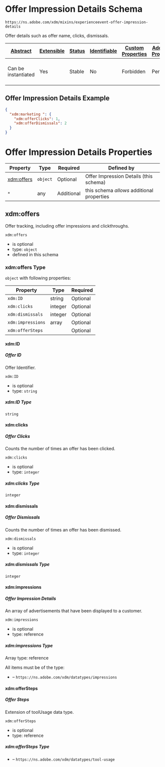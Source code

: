 
# Offer Impression Details Schema

```
https://ns.adobe.com/xdm/mixins/experienceevent-offer-impression-details
```

Offer details such as offer name, clicks, dismissals.

| [Abstract](../../../abstract.md) | [Extensible](../../../extensions.md) | [Status](../../../status.md) | [Identifiable](../../../id.md) | [Custom Properties](../../../extensions.md) | [Additional Properties](../../../extensions.md) | Defined In |
|----------------------------------|--------------------------------------|------------------------------|--------------------------------|---------------------------------------------|-------------------------------------------------|------------|
| Can be instantiated | Yes | Stable | No | Forbidden | Permitted | [fieldgroups/experience-event/experienceevent-offer-impression-details.schema.json](fieldgroups/experience-event/experienceevent-offer-impression-details.schema.json) |

## Offer Impression Details Example
```json
{
  "xdm:marketing ": {
    "xdm:offerClicks": 1,
    "xdm:offerDismissals": 2
  }
}
```

# Offer Impression Details Properties

| Property | Type | Required | Defined by |
|----------|------|----------|------------|
| [xdm:offers](#xdmoffers) | `object` | Optional | Offer Impression Details (this schema) |
| `*` | any | Additional | this schema *allows* additional properties |

## xdm:offers

Offer tracking, including offer impressions and clickthroughs.

`xdm:offers`
* is optional
* type: `object`
* defined in this schema

### xdm:offers Type


`object` with following properties:


| Property | Type | Required |
|----------|------|----------|
| `xdm:ID`| string | Optional |
| `xdm:clicks`| integer | Optional |
| `xdm:dismissals`| integer | Optional |
| `xdm:impressions`| array | Optional |
| `xdm:offerSteps`|  | Optional |



#### xdm:ID
##### Offer ID

Offer Identifier.

`xdm:ID`
* is optional
* type: `string`

##### xdm:ID Type


`string`








#### xdm:clicks
##### Offer Clicks

Counts the number of times an offer has been clicked.

`xdm:clicks`
* is optional
* type: `integer`

##### xdm:clicks Type


`integer`








#### xdm:dismissals
##### Offer Dismissals

Counts the number of times an offer has been dismissed.

`xdm:dismissals`
* is optional
* type: `integer`

##### xdm:dismissals Type


`integer`








#### xdm:impressions
##### Offer Impression Details

An array of advertisements that have been displayed to a customer.

`xdm:impressions`
* is optional
* type: reference


##### xdm:impressions Type


Array type: reference

All items must be of the type:
* []() – `https://ns.adobe.com/xdm/datatypes/impressions`










#### xdm:offerSteps
##### Offer Steps

Extension of toolUsage data type.

`xdm:offerSteps`
* is optional
* type: reference

##### xdm:offerSteps Type


* []() – `https://ns.adobe.com/xdm/datatypes/tool-usage`









